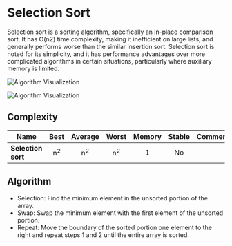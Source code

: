 # Selection Sort

Selection sort is a sorting algorithm, specifically an
in-place comparison sort. It has O(n2) time complexity,
making it inefficient on large lists, and generally
performs worse than the similar insertion sort.
Selection sort is noted for its simplicity, and it has
performance advantages over more complicated algorithms
in certain situations, particularly where auxiliary
memory is limited.

![Algorithm Visualization](https://upload.wikimedia.org/wikipedia/commons/b/b0/Selection_sort_animation.gif)

![Algorithm Visualization](https://upload.wikimedia.org/wikipedia/commons/9/94/Selection-Sort-Animation.gif)

## Complexity

| Name                  | Best            | Average             | Worst               | Memory    | Stable    | Comments  |
| --------------------- | :-------------: | :-----------------: | :-----------------: | :-------: | :-------: | :-------- |
| **Selection sort**    | n<sup>2</sup>   | n<sup>2</sup>       | n<sup>2</sup>       | 1         | No        |           |

## Algorithm 

- Selection: Find the minimum element in the unsorted portion of the array.
- Swap: Swap the minimum element with the first element of the unsorted portion.
- Repeat: Move the boundary of the sorted portion one element to the right and repeat steps 1 and 2 until the entire array is sorted.